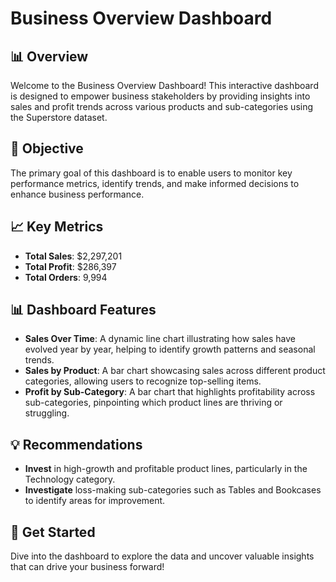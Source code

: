 # Business Overview Dashboard

## 📊 Overview
Welcome to the Business Overview Dashboard! This interactive dashboard is designed to empower business stakeholders by providing insights into sales and profit trends across various products and sub-categories using the Superstore dataset.

## 🎯 Objective
The primary goal of this dashboard is to enable users to monitor key performance metrics, identify trends, and make informed decisions to enhance business performance.

## 📈 Key Metrics
- **Total Sales**: $2,297,201
- **Total Profit**: $286,397
- **Total Orders**: 9,994

## 📊 Dashboard Features
- **Sales Over Time**: A dynamic line chart illustrating how sales have evolved year by year, helping to identify growth patterns and seasonal trends.
- **Sales by Product**: A bar chart showcasing sales across different product categories, allowing users to recognize top-selling items.
- **Profit by Sub-Category**: A bar chart that highlights profitability across sub-categories, pinpointing which product lines are thriving or struggling.

## 💡 Recommendations
- **Invest** in high-growth and profitable product lines, particularly in the Technology category.
- **Investigate** loss-making sub-categories such as Tables and Bookcases to identify areas for improvement.

## 🚀 Get Started
Dive into the dashboard to explore the data and uncover valuable insights that can drive your business forward!
